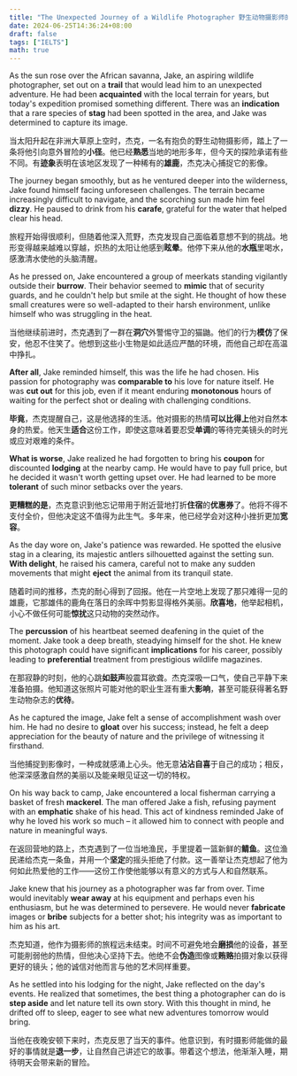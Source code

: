 ```yaml
---
title: "The Unexpected Journey of a Wildlife Photographer 野生动物摄影师的意外旅程"
date: 2024-06-25T14:36:24+08:00
draft: false
tags: ["IELTS"]
math: true
---
```


As the sun rose over the African savanna, Jake, an aspiring wildlife photographer, set out on a **trail** that would lead him to an unexpected adventure. He had been **acquainted** with the local terrain for years, but today's expedition promised something different. There was an **indication** that a rare species of **stag** had been spotted in the area, and Jake was determined to capture its image.

当太阳升起在非洲大草原上空时，杰克，一名有抱负的野生动物摄影师，踏上了一条将他引向意外冒险的**小径**。他已经**熟悉**当地的地形多年，但今天的探险承诺有些不同。有**迹象**表明在该地区发现了一种稀有的**雄鹿**，杰克决心捕捉它的影像。

The journey began smoothly, but as he ventured deeper into the  wilderness, Jake found himself facing unforeseen challenges. The terrain became increasingly difficult to navigate, and the scorching sun made  him feel **dizzy**. He paused to drink from his **carafe**, grateful for the water that helped clear his head.

旅程开始得很顺利，但随着他深入荒野，杰克发现自己面临着意想不到的挑战。地形变得越来越难以穿越，炽热的太阳让他感到**眩晕**。他停下来从他的**水瓶**里喝水，感激清水使他的头脑清醒。

As he pressed on, Jake encountered a group of meerkats standing vigilantly outside their **burrow**. Their behavior seemed to **mimic** that of security guards, and he couldn't help but smile at the sight.  He thought of how these small creatures were so well-adapted to their  harsh environment, unlike himself who was struggling in the heat.

当他继续前进时，杰克遇到了一群在**洞穴**外警惕守卫的猫鼬。他们的行为**模仿**了保安，他忍不住笑了。他想到这些小生物是如此适应严酷的环境，而他自己却在高温中挣扎。

**After all**, Jake reminded himself, this was the life he had chosen. His passion for photography was **comparable to** his love for nature itself. He was **cut out** for this job, even if it meant enduring **monotonous** hours of waiting for the perfect shot or dealing with challenging conditions.

**毕竟**，杰克提醒自己，这是他选择的生活。他对摄影的热情**可以比得上**他对自然本身的热爱。他天生**适合**这份工作，即使这意味着要忍受**单调**的等待完美镜头的时光或应对艰难的条件。

**What is worse**, Jake realized he had forgotten to bring his **coupon** for discounted **lodging** at the nearby camp. He would have to pay full price, but he decided it  wasn't worth getting upset over. He had learned to be more **tolerant** of such minor setbacks over the years.

**更糟糕的是**，杰克意识到他忘记带用于附近营地打折**住宿**的**优惠券**了。他将不得不支付全价，但他决定这不值得为此生气。多年来，他已经学会对这种小挫折更加**宽容**。

As the day wore on, Jake's patience was rewarded. He spotted the  elusive stag in a clearing, its majestic antlers silhouetted against the setting sun. **With delight**, he raised his camera, careful not to make any sudden movements that might **eject** the animal from its tranquil state.

随着时间的推移，杰克的耐心得到了回报。他在一片空地上发现了那只难得一见的雄鹿，它那雄伟的鹿角在落日的余晖中剪影显得格外美丽。**欣喜地**，他举起相机，小心不做任何可能**惊扰**这只动物的突然动作。

The **percussion** of his heartbeat seemed deafening in  the quiet of the moment. Jake took a deep breath, steadying himself for  the shot. He knew this photograph could have significant **implications** for his career, possibly leading to **preferential** treatment from prestigious wildlife magazines.

在那寂静的时刻，他的心跳**如鼓声**般震耳欲聋。杰克深吸一口气，使自己平静下来准备拍摄。他知道这张照片可能对他的职业生涯有重大**影响**，甚至可能获得著名野生动物杂志的**优待**。

As he captured the image, Jake felt a sense of accomplishment wash over him. He had no desire to **gloat** over his success; instead, he felt a deep appreciation for the beauty of nature and the privilege of witnessing it firsthand.

当他捕捉到影像时，一种成就感涌上心头。他无意**沾沾自喜**于自己的成功；相反，他深深感激自然的美丽以及能亲眼见证这一切的特权。

On his way back to camp, Jake encountered a local fisherman carrying a basket of fresh **mackerel**. The man offered Jake a fish, refusing payment with an **emphatic** shake of his head. This act of kindness reminded Jake of why he loved  his work so much – it allowed him to connect with people and nature in  meaningful ways.

在返回营地的路上，杰克遇到了一位当地渔民，手里提着一篮新鲜的**鲭鱼**。这位渔民递给杰克一条鱼，并用一个**坚定**的摇头拒绝了付款。这一善举让杰克想起了他为何如此热爱他的工作——这份工作使他能够以有意义的方式与人和自然联系。

Jake knew that his journey as a photographer was far from over. Time would inevitably **wear away** at his equipment and perhaps even his enthusiasm, but he was determined to persevere. He would never **fabricate** images or **bribe** subjects for a better shot; his integrity was as important to him as his art.

杰克知道，他作为摄影师的旅程远未结束。时间不可避免地会**磨损**他的设备，甚至可能削弱他的热情，但他决心坚持下去。他绝不会**伪造**图像或**贿赂**拍摄对象以获得更好的镜头；他的诚信对他而言与他的艺术同样重要。

As he settled into his lodging for the night, Jake reflected on the  day's events. He realized that sometimes, the best thing a photographer  can do is **step aside** and let nature tell its own story. With this thought in mind, he drifted off to sleep, eager to see what  new adventures tomorrow would bring.

当他在夜晚安顿下来时，杰克反思了当天的事件。他意识到，有时摄影师能做的最好的事情就是**退一步**，让自然自己讲述它的故事。带着这个想法，他渐渐入睡，期待明天会带来新的冒险。
